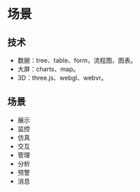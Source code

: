 # 场景

## 技术

- 数据：tree、table、form，流程图，图表。
- 大屏：charts、map。
- 3D：three.js、webgl、webvr。

## 场景

- 展示
- 监控
- 仿真
- 交互
- 管理
- 分析
- 预警
- 消息

